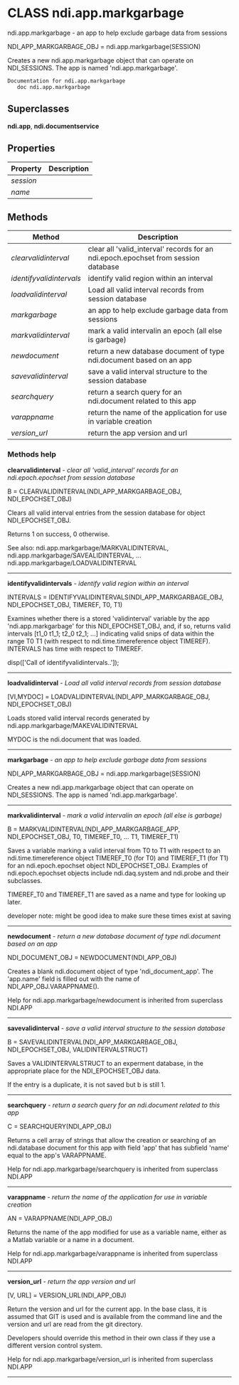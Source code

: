 # CLASS ndi.app.markgarbage

  ndi.app.markgarbage - an app to help exclude garbage data from sessions
 
  NDI_APP_MARKGARBAGE_OBJ = ndi.app.markgarbage(SESSION)
 
  Creates a new ndi.app.markgarbage object that can operate on
  NDI_SESSIONS. The app is named 'ndi.app.markgarbage'.

    Documentation for ndi.app.markgarbage
       doc ndi.app.markgarbage

## Superclasses
**ndi.app**, **ndi.documentservice**

## Properties

| Property | Description |
| --- | --- |
| *session* |  |
| *name* |  |


## Methods 

| Method | Description |
| --- | --- |
| *clearvalidinterval* | clear all 'valid_interval' records for an ndi.epoch.epochset from session database |
| *identifyvalidintervals* | identify valid region within an interval |
| *loadvalidinterval* | Load all valid interval records from session database |
| *markgarbage* | an app to help exclude garbage data from sessions |
| *markvalidinterval* | mark a valid intervalin an epoch (all else is garbage) |
| *newdocument* | return a new database document of type ndi.document based on an app |
| *savevalidinterval* | save a valid interval structure to the session database |
| *searchquery* | return a search query for an ndi.document related to this app |
| *varappname* | return the name of the application for use in variable creation |
| *version_url* | return the app version and url |


### Methods help 

**clearvalidinterval** - *clear all 'valid_interval' records for an ndi.epoch.epochset from session database*

B = CLEARVALIDINTERVAL(NDI_APP_MARKGARBAGE_OBJ, NDI_EPOCHSET_OBJ)
 
  Clears all valid interval entries from the session database for object NDI_EPOCHSET_OBJ.
 
  Returns 1 on success, 0 otherwise.
 
  See also: ndi.app.markgarbage/MARKVALIDINTERVAL, ndi.app.markgarbage/SAVEALIDINTERVAL, ...
       ndi.app.markgarbage/LOADVALIDINTERVAL


---

**identifyvalidintervals** - *identify valid region within an interval*

INTERVALS = IDENTIFYVALIDINTERVALS(NDI_APP_MARKGARBAGE_OBJ, NDI_EPOCHSET_OBJ, TIMEREF, T0, T1)
 
  Examines whether there is a stored 'validinterval' variable by the app 'ndi.app.markgarbage' for
  this NDI_EPOCHSET_OBJ, and, if so, returns valid intervals [t1_0 t1_1; t2_0 t2_1; ...] indicating
  valid snips of data within the range T0 T1 (with respect to ndi.time.timereference object TIMEREF).
  INTERVALS has time with respect to TIMEREF.
 
  disp(['Call of identifyvalidintervals..']);


---

**loadvalidinterval** - *Load all valid interval records from session database*

[VI,MYDOC] = LOADVALIDINTERVAL(NDI_APP_MARKGARBAGE_OBJ, NDI_EPOCHSET_OBJ)
 
  Loads stored valid interval records generated by ndi.app.markgarbage/MAKEVALIDINTERVAL
 
  MYDOC is the ndi.document that was loaded.


---

**markgarbage** - *an app to help exclude garbage data from sessions*

NDI_APP_MARKGARBAGE_OBJ = ndi.app.markgarbage(SESSION)
 
  Creates a new ndi.app.markgarbage object that can operate on
  NDI_SESSIONS. The app is named 'ndi.app.markgarbage'.


---

**markvalidinterval** - *mark a valid intervalin an epoch (all else is garbage)*

B = MARKVALIDINTERVAL(NDI_APP_MARKGARBAGE_APP, NDI_EPOCHSET_OBJ, T0, TIMEREF_T0, ...
 	T1, TIMEREF_T1)
 
  Saves a variable marking a valid interval from T0 to T1 with respect
  to an ndi.time.timereference object TIMEREF_T0 (for T0) and TIMEREF_T1 (for T1) for
  an ndi.epoch.epochset object NDI_EPOCHSET_OBJ.  Examples of ndi.epoch.epochset objects include
  ndi.daq.system and ndi.probe and their subclasses.
 
  TIMEREF_T0 and TIMEREF_T1 are saved as a name and type for looking up later.
 
  developer note: might be good idea to make sure these times exist at saving


---

**newdocument** - *return a new database document of type ndi.document based on an app*

NDI_DOCUMENT_OBJ = NEWDOCUMENT(NDI_APP_OBJ)
 
  Creates a blank ndi.document object of type 'ndi_document_app'. The 'app.name' field
  is filled out with the name of NDI_APP_OBJ.VARAPPNAME().

Help for ndi.app.markgarbage/newdocument is inherited from superclass NDI.APP


---

**savevalidinterval** - *save a valid interval structure to the session database*

B = SAVEVALIDINTERVAL(NDI_APP_MARKGARBAGE_OBJ, NDI_EPOCHSET_OBJ, VALIDINTERVALSTRUCT)
 
  Saves a VALIDINTERVALSTRUCT to an experment database, in the appropriate place for
  the NDI_EPOCHSET_OBJ data.
 
  If the entry is a duplicate, it is not saved but b is still 1.


---

**searchquery** - *return a search query for an ndi.document related to this app*

C = SEARCHQUERY(NDI_APP_OBJ)
 
  Returns a cell array of strings that allow the creation or searching of an
  ndi.database document for this app with field 'app' that has subfield 'name' equal
  to the app's VARAPPNAME.

Help for ndi.app.markgarbage/searchquery is inherited from superclass NDI.APP


---

**varappname** - *return the name of the application for use in variable creation*

AN = VARAPPNAME(NDI_APP_OBJ)
 
  Returns the name of the app modified for use as a variable name, either as
  a Matlab variable or a name in a document.

Help for ndi.app.markgarbage/varappname is inherited from superclass NDI.APP


---

**version_url** - *return the app version and url*

[V, URL] = VERSION_URL(NDI_APP_OBJ)
 
  Return the version and url for the current app. In the base class,
  it is assumed that GIT is used and is available from the command line
  and the version and url are read from the git directory.
 
  Developers should override this method in their own class if they use a 
  different version control system.

Help for ndi.app.markgarbage/version_url is inherited from superclass NDI.APP


---

